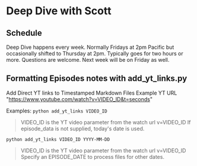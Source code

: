 # Deep Dive with Scott

## Schedule
Deep Dive happens every week. Normally Fridays at 2pm Pacific but occasionally shifted to Thursday at 2pm. Typically goes for two hours or more. Questions are welcome. Next week will be on Friday as well.

## Formatting Episodes notes with add_yt_links.py

Add Direct YT links to Timestamped Markdown Files
Example YT URL "https://www.youtube.com/watch?v=VIDEO_ID&t=seconds"

Examples:
`python add_yt_links VIDEO_ID`
>VIDEO_ID is the YT video parameter from the watch url v=VIDEO_ID
If episode_data is not supplied, today's date is used.

`python add_yt_links VIDEO_ID YYYY-MM-DD`
> VIDEO_ID is the YT video parameter from the watch url v=VIDEO_ID
Specify an EPISODE_DATE to process files for other dates.
